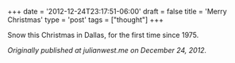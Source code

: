+++
date = '2012-12-24T23:17:51-06:00'
draft = false
title = 'Merry Christmas'
type = 'post'
tags = ["thought"]
+++

Snow this Christmas in Dallas, for the first time since 1975. <br />

<i>Originally published at julianwest.me on December 24, 2012.</i>